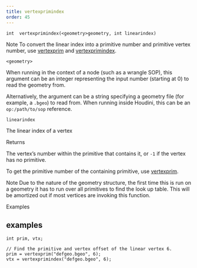 ```yaml
---
title: vertexprimindex
order: 45
---
```

`int  vertexprimindex(<geometry>geometry, int linearindex)`

Note
To convert the linear index into a primitive number and primitive vertex number,
use [vertexprim](./vertexprim "Returns the number of the primitive containing a given vertex.") and [vertexprimindex](./vertexprimindex "Converts a linear vertex index into a primitive vertex number.").

`<geometry>`

When running in the context of a node (such as a wrangle SOP), this argument can be an integer representing the input number (starting at 0) to read the geometry from.

Alternatively, the argument can be a string specifying a geometry file (for example, a `.bgeo`) to read from. When running inside Houdini, this can be an `op:/path/to/sop` reference.

`linearindex`

The linear index of a vertex

Returns

The vertex’s number within the primitive that contains it, or
`-1` if the vertex has no primitive.

To get the primitive number of the containing primitive, use [vertexprim](./vertexprim "Returns the number of the primitive containing a given vertex.").

Note
Due to the nature of the geometry structure, the first time this is run on
a geometry it has to run over all primitives to find the look up table.
This will be amortized out if most vertices are invoking this function.

Examples

## examples

```vex
int prim, vtx;

// Find the primitive and vertex offset of the linear vertex 6.
prim = vertexprim("defgeo.bgeo", 6);
vtx = vertexprimindex("defgeo.bgeo", 6);

```
